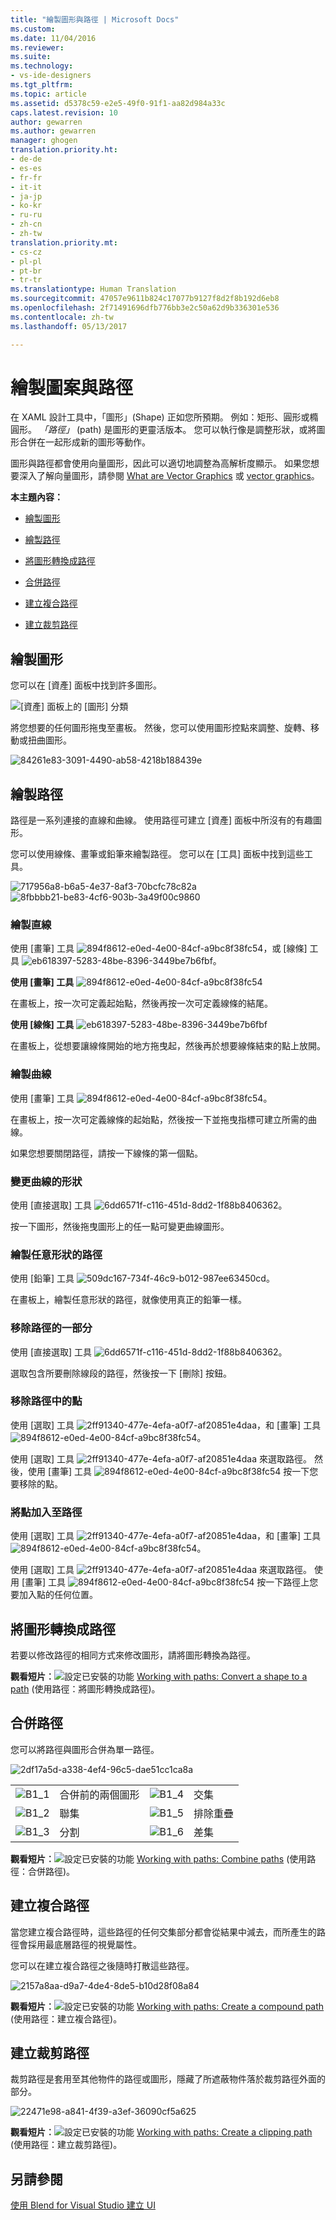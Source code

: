 ```yaml
---
title: "繪製圖形與路徑 | Microsoft Docs"
ms.custom: 
ms.date: 11/04/2016
ms.reviewer: 
ms.suite: 
ms.technology:
- vs-ide-designers
ms.tgt_pltfrm: 
ms.topic: article
ms.assetid: d5378c59-e2e5-49f0-91f1-aa82d984a33c
caps.latest.revision: 10
author: gewarren
ms.author: gewarren
manager: ghogen
translation.priority.ht:
- de-de
- es-es
- fr-fr
- it-it
- ja-jp
- ko-kr
- ru-ru
- zh-cn
- zh-tw
translation.priority.mt:
- cs-cz
- pl-pl
- pt-br
- tr-tr
ms.translationtype: Human Translation
ms.sourcegitcommit: 47057e9611b824c17077b9127f8d2f8b192d6eb8
ms.openlocfilehash: 2f71491696dfb776bb3e2c50a62d9b336301e536
ms.contentlocale: zh-tw
ms.lasthandoff: 05/13/2017

---
```

# <a name="draw-shapes-and-paths"></a>繪製圖案與路徑
在 XAML 設計工具中，「圖形」(Shape) 正如您所預期。 例如：矩形、圓形或橢圓形。 *「路徑」* (path) 是圖形的更靈活版本。 您可以執行像是調整形狀，或將圖形合併在一起形成新的圖形等動作。  
  
 圖形與路徑都會使用向量圖形，因此可以適切地調整為高解析度顯示。 如果您想要深入了解向量圖形，請參閱 [What are Vector Graphics](https://www.youtube.com/watch?v=MoCSwF0n-io) 或 [vector graphics](http://www.webopedia.com/TERM/V/vector_graphics.html)。  
  
 **本主題內容：**  
  
-   [繪製圖形](#Shape)  
  
-   [繪製路徑](#Path)  
  
-   [將圖形轉換成路徑](#Convert)  
  
-   [合併路徑](#Combine)  
  
-   [建立複合路徑](#Compound)  
  
-   [建立裁剪路徑](#Clipping)  
  
##  <a name="Shape"></a> 繪製圖形  
 您可以在 [資產]  面板中找到許多圖形。  
  
 ![[資產] 面板上的 [圖形] 分類](../designers/media/b4_shapes_assetspanel.png "b4_Shapes_AssetsPanel")  
  
 將您想要的任何圖形拖曳至畫板。 然後，您可以使用圖形控點來調整、旋轉、移動或扭曲圖形。  
  
 ![](../designers/media/84261e83-3091-4490-ab58-4218b188439e.png "84261e83-3091-4490-ab58-4218b188439e")  
  
##  <a name="Path"></a> 繪製路徑  
 路徑是一系列連接的直線和曲線。 使用路徑可建立 [資產]  面板中所沒有的有趣圖形。  
  
 您可以使用線條、畫筆或鉛筆來繪製路徑。 您可以在 [工具]  面板中找到這些工具。  
  
 ![](../designers/media/717956a8-b6a5-4e37-8af3-70bcfc78c82a.png "717956a8-b6a5-4e37-8af3-70bcfc78c82a") ![](../designers/media/8fbbbb21-be83-4cf6-903b-3a49f00c9860.png "8fbbbb21-be83-4cf6-903b-3a49f00c9860")  
  
### <a name="draw-a-straight-line"></a>繪製直線  
 使用 [畫筆]  工具 ![](../designers/media/894f8612-e0ed-4e00-84cf-a9bc8f38fc54.png "894f8612-e0ed-4e00-84cf-a9bc8f38fc54")，或 [線條]  工具 ![](../designers/media/eb618397-5283-48be-8396-3449be7b6fbf.png "eb618397-5283-48be-8396-3449be7b6fbf")。  
  
 **使用 [畫筆] 工具** ![](../designers/media/894f8612-e0ed-4e00-84cf-a9bc8f38fc54.png "894f8612-e0ed-4e00-84cf-a9bc8f38fc54")  
  
 在畫板上，按一次可定義起始點，然後再按一次可定義線條的結尾。  
  
 **使用 [線條] 工具** ![](../designers/media/eb618397-5283-48be-8396-3449be7b6fbf.png "eb618397-5283-48be-8396-3449be7b6fbf")  
  
 在畫板上，從想要讓線條開始的地方拖曳起，然後再於想要線條結束的點上放開。  
  
### <a name="draw-a-curve"></a>繪製曲線  
 使用 [畫筆]  工具 ![](../designers/media/894f8612-e0ed-4e00-84cf-a9bc8f38fc54.png "894f8612-e0ed-4e00-84cf-a9bc8f38fc54")。  
  
 在畫板上，按一次可定義線條的起始點，然後按一下並拖曳指標可建立所需的曲線。  
  
 如果您想要關閉路徑，請按一下線條的第一個點。  
  
### <a name="change-the-shape-of-a-curve"></a>變更曲線的形狀  
 使用 [直接選取]  工具 ![](../designers/media/6dd6571f-c116-451d-8dd2-1f88b8406362.png "6dd6571f-c116-451d-8dd2-1f88b8406362")。  
  
 按一下圖形，然後拖曳圖形上的任一點可變更曲線圖形。  
  
### <a name="draw-a-free-form-path"></a>繪製任意形狀的路徑  
 使用 [鉛筆]  工具 ![](../designers/media/509dc167-734f-46c9-b012-987ee63450cd.png "509dc167-734f-46c9-b012-987ee63450cd")。  
  
 在畫板上，繪製任意形狀的路徑，就像使用真正的鉛筆一樣。  
  
### <a name="remove-part-of-a-path"></a>移除路徑的一部分  
 使用 [直接選取]  工具 ![](../designers/media/6dd6571f-c116-451d-8dd2-1f88b8406362.png "6dd6571f-c116-451d-8dd2-1f88b8406362")。  
  
 選取包含所要刪除線段的路徑，然後按一下 [刪除]  按鈕。  
  
### <a name="remove-a-point-in-a-path"></a>移除路徑中的點  
 使用 [選取]  工具  ![](../designers/media/2ff91340-477e-4efa-a0f7-af20851e4daa.png "2ff91340-477e-4efa-a0f7-af20851e4daa")，和 [畫筆]  工具 ![](../designers/media/894f8612-e0ed-4e00-84cf-a9bc8f38fc54.png "894f8612-e0ed-4e00-84cf-a9bc8f38fc54")。  
  
 使用 [選取]  工具  ![](../designers/media/2ff91340-477e-4efa-a0f7-af20851e4daa.png "2ff91340-477e-4efa-a0f7-af20851e4daa") 來選取路徑。 然後，使用 [畫筆]  工具 ![](../designers/media/894f8612-e0ed-4e00-84cf-a9bc8f38fc54.png "894f8612-e0ed-4e00-84cf-a9bc8f38fc54") 按一下您要移除的點。  
  
### <a name="add-a-point-to-a-path"></a>將點加入至路徑  
 使用 [選取]  工具  ![](../designers/media/2ff91340-477e-4efa-a0f7-af20851e4daa.png "2ff91340-477e-4efa-a0f7-af20851e4daa")，和 [畫筆]  工具 ![](../designers/media/894f8612-e0ed-4e00-84cf-a9bc8f38fc54.png "894f8612-e0ed-4e00-84cf-a9bc8f38fc54")。  
  
 使用 [選取]  工具  ![](../designers/media/2ff91340-477e-4efa-a0f7-af20851e4daa.png "2ff91340-477e-4efa-a0f7-af20851e4daa") 來選取路徑。 使用 [畫筆]  工具 ![](../designers/media/894f8612-e0ed-4e00-84cf-a9bc8f38fc54.png "894f8612-e0ed-4e00-84cf-a9bc8f38fc54") 按一下路徑上您要加入點的任何位置。  
  
##  <a name="Convert"></a> 將圖形轉換成路徑  
 若要以修改路徑的相同方式來修改圖形，請將圖形轉換為路徑。  
  
 **觀看短片︰**![設定已安裝的功能](../designers/media/bldadminconsoleinitialconfigicon.PNG "BldAdminConsoleInitialConfigIcon") [Working with paths: Convert a shape to a path](https://www.youtube.com/watch?v=Io5bC0-nH6Q#t=147) (使用路徑：將圖形轉換成路徑)。  
  
##  <a name="Combine"></a> 合併路徑  
 您可以將路徑與圖形合併為單一路徑。  
  
 ![](../designers/media/2df17a5d-a338-4ef4-96c5-dae51cc1ca8a.png "2df17a5d-a338-4ef4-96c5-dae51cc1ca8a")  
  
|||||  
|-|-|-|-|  
|![](../designers/media/b1_1.png "B1_1")|合併前的兩個圖形|![](../designers/media/b1_4.png "B1_4")|交集|  
|![](../designers/media/b1_2.png "B1_2")|聯集|![](../designers/media/b1_5.png "B1_5")|排除重疊|  
|![](../designers/media/b1_3.png "B1_3")|分割|![](../designers/media/b1_6.png "B1_6")|差集|  
  
 **觀看短片︰**![設定已安裝的功能](../designers/media/bldadminconsoleinitialconfigicon.PNG "BldAdminConsoleInitialConfigIcon") [Working with paths: Combine paths](https://www.youtube.com/watch?v=Io5bC0-nH6Q#t=195) (使用路徑：合併路徑)。  
  
##  <a name="Compound"></a> 建立複合路徑  
 當您建立複合路徑時，這些路徑的任何交集部分都會從結果中減去，而所產生的路徑會採用最底層路徑的視覺屬性。  
  
 您可以在建立複合路徑之後隨時打散這些路徑。  
  
 ![](../designers/media/2157a8aa-d9a7-4de4-8de5-b10d28f08a84.png "2157a8aa-d9a7-4de4-8de5-b10d28f08a84")  
  
 **觀看短片︰**![設定已安裝的功能](../designers/media/bldadminconsoleinitialconfigicon.PNG "BldAdminConsoleInitialConfigIcon") [Working with paths: Create a compound path](https://www.youtube.com/watch?v=Io5bC0-nH6Q) (使用路徑：建立複合路徑)。  
  
##  <a name="Clipping"></a> 建立裁剪路徑  
 裁剪路徑是套用至其他物件的路徑或圖形，隱藏了所遮蔽物件落於裁剪路徑外面的部分。  
  
 ![](../designers/media/22471e98-a841-4f39-a3ef-36090cf5a625.png "22471e98-a841-4f39-a3ef-36090cf5a625")  
  
 **觀看短片︰**![設定已安裝的功能](../designers/media/bldadminconsoleinitialconfigicon.PNG "BldAdminConsoleInitialConfigIcon") [Working with paths: Create a clipping path](https://www.youtube.com/watch?v=Io5bC0-nH6Q#t=232) (使用路徑：建立裁剪路徑)。  
  
## <a name="see-also"></a>另請參閱  
 [使用 Blend for Visual Studio 建立 UI](../designers/creating-a-ui-by-using-blend-for-visual-studio.md)

